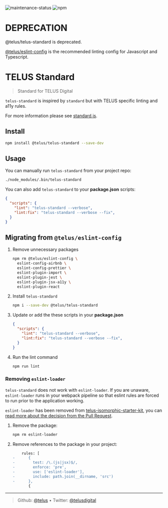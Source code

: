 ![maintenance-status](https://img.shields.io/badge/deprecated-red.svg)
![npm](https://img.shields.io/npm/v/@telus/telus-standard)

# DEPRECATION

@telus/telus-standard is deprecated.

[@telus/eslint-config](https://github.com/telus/eslint-config) is the recommended linting config for Javascript and Typescript.

# TELUS Standard

> Standard for TELUS Digital

`telus-standard` is inspired by `standard` but with TELUS specific linting and a11y rules.

For more information please see [standard.js](https://standardjs.com).

## Install

```bash
npm install @telus/telus-standard --save-dev
```

## Usage

You can manually run `telus-standard` from your project repo:

```bash
./node_modules/.bin/telus-standard
```

You can also add `telus-standard` to your **package.json** scripts:

```json
{
  "scripts": {
    "lint": "telus-standard --verbose",
    "lint:fix": "telus-standard --verbose --fix",
  }
}
```

## Migrating from `@telus/eslint-config`

1. Remove unnecessary packages
   ```sh
   npm rm @telus/eslint-config \
     eslint-config-airbnb \
     eslint-config-prettier \
     eslint-plugin-import \
     eslint-plugin-jest \
     eslint-plugin-jsx-a11y \
     eslint-plugin-react
   ```

2. Install `telus-standard`
   ```sh
   npm i --save-dev @telus/telus-standard
   ```

3. Update or add the these scripts in your **package.json**
   ```json
   {
     "scripts": {
       "lint": "telus-standard --verbose",
       "lint:fix": "telus-standard --verbose --fix",
     }
   }
   ```

4. Run the lint command
   ```sh
   npm run lint
   ```

### Removing `eslint-loader`

`telus-standard` does not work with `eslint-loader`. If you are unaware,
`eslint-loader` runs in your webpack pipeline so that eslint rules are forced to
run prior to the application working.

`eslint-loader` has been removed from
[telus-isomorphic-starter-kit](https://github.com/telus/telus-isomorphic-starter-kit),
you can
[read more about the decision from the Pull Request](https://github.com/telus/telus-isomorphic-starter-kit/pull/527#issuecomment-525001219).

1. Remove the package:
   ```sh
   npm rm eslint-loader
   ```
2. Remove references to the package in your project:
   ```diff
       rules: [
   -      {
   -        test: /\.(js|jsx)$/,
   -        enforce: 'pre',
   -        use: ['eslint-loader'],
   -        include: path.join(__dirname, 'src')
   -      },
          {
   ```

---
> Github: [@telus](https://github.com/telus) &bull; 
> Twitter: [@telusdigital](https://twitter.com/telusdigital)

[gha-image]: https://img.shields.io/github/workflow/status/telus/telus-standard/Build,%20Lint,%20Test%20and%20Deploy%20if%20master/master?logo=github&style=for-the-badge
[gha-url]: https://github.com/telus/telus-standard/actions?query=workflow%3A%22Build%2C+Lint%2C+Test+and+Deploy+if+master

[npm-url]: https://www.npmjs.com/package/@telus/telus-standard
[npm-image]: https://img.shields.io/npm/v/@telus/telus-standard.svg?style=for-the-badge&logo=npm
